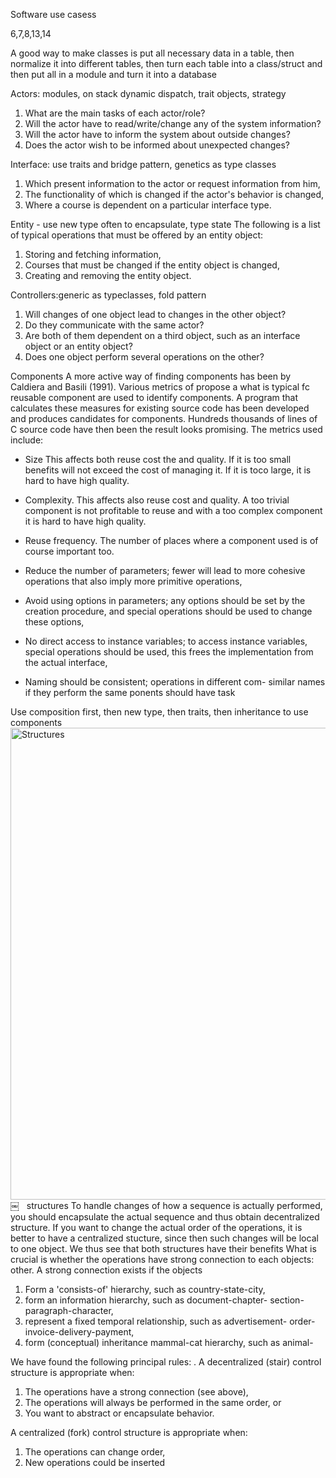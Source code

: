 Software  use casess

6,7,8,13,14

A good way to make classes is put all necessary data in a table, then normalize it into different tables, then turn each table into a class/struct and then put all in a module and turn it into a database


Actors: modules, on stack dynamic dispatch, trait objects, strategy
1. What are the main tasks of each actor/role? 
2. Will the actor have to read/write/change any of the system information? 
3. Will the actor have to inform the system about outside changes? 
4. Does the actor wish to be informed about unexpected changes?



Interface: use traits and bridge pattern, genetics as type classes
1. Which present information to the actor or request information from him, 
2. The functionality of which is changed if the actor's behavior is changed, 
3. Where a course is dependent on a particular interface type.


Entity - use new type often to encapsulate, type state
The following is a list of typical operations that must be offered by an entity object: 
1. Storing and fetching information, 
2. Courses that must be changed if the entity object is changed, 
3.  Creating and removing the entity object.


Controllers:generic as typeclasses, fold pattern
1. Will changes of one object lead to changes in the other object? 
2. Do they communicate with the same actor? 
3. Are both of them dependent on a third object, such as an interface object or an entity object? 
4. Does one object perform several operations on the other?






Components
A more active way of finding components has been by Caldiera and Basili (1991). Various metrics of propose a what is typical fc reusable component are used to identify components. A program that calculates these measures for existing source code has been developed and produces candidates for components. Hundreds thousands of lines of C source code have then been the result looks promising. The metrics used include:
* Size This affects both reuse cost the and quality. If it is too small benefits will not exceed the cost of managing it. If it is toco large, it is hard to have high quality. 
* Complexity. This affects also reuse cost and quality. A too trivial component is not profitable to reuse and with a too complex component it is hard to have high quality. 
* Reuse frequency. The number of places where a component used is of course important too.



* Reduce the number of parameters; fewer will lead to more cohesive operations that also imply more primitive operations, 
* Avoid using options in parameters; any options should be set by the creation procedure, and special operations should be used to change these options, 
* No direct access to instance variables; to access instance variables, special operations should be used, this frees the implementation from the actual interface, 
* Naming should be consistent; operations in different com- similar names if they perform the same ponents should have task



Use composition first, then new type, then traits, then inheritance to use components 
  <img width="755" alt="Structures" src="https://github.com/MustCodeAl/programming_mental_notes/assets/87888006/428f39e8-d125-46b2-ad04-d92f5da5eb24">
￼
  structures
To handle changes of how a sequence is actually performed, you should encapsulate the actual sequence and thus obtain decentralized structure. If you want to change the actual order of the operations, it is better to have a centralized stucture, since then such changes will be local to one object. We thus see that both structures have their benefits What is crucial is whether the operations have strong connection to each objects: other. A strong connection exists if the objects

1. Form a 'consists-of' hierarchy, such as country-state-city,
2.  form an information hierarchy, such as document-chapter- section-paragraph-character, 
3. represent a fixed temporal relationship, such as advertisement- order-invoice-delivery-payment, 
4. form (conceptual) inheritance mammal-cat hierarchy, such as animal-

 We have found the following principal rules: . 
A decentralized (stair) control structure is appropriate when: 
1. The operations have a strong connection (see above), 
2. The operations will always be performed in the same order, or 
3. You want to abstract or encapsulate behavior. 

A centralized (fork) control structure is appropriate when: 
1. The operations can change order, 
2. New operations could be inserted
